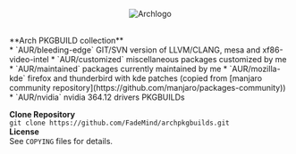 
<p align="center">
  <img src="https://upload.wikimedia.org/wikipedia/commons/thumb/1/17/Archlinux-vert-dark.svg/365px-Archlinux-vert-dark.svg.png" alt="Archlogo"/>
</p></br>
**Arch PKGBUILD collection**</br>
* `AUR/bleeding-edge`   GIT/SVN version of LLVM/CLANG, mesa and xf86-video-intel
* `AUR/customized`      miscellaneous packages customized by me
* `AUR/maintained`      packages currently maintained by me
* `AUR/mozilla-kde`     firefox and thunderbird with kde patches (copied from [manjaro community repository](https://github.com/manjaro/packages-community))</br>
* `AUR/nvidia`          nvidia 364.12 drivers PKGBUILDs

**Clone Repository**</br>
`git clone https://github.com/FadeMind/archpkgbuilds.git`</br>
**License**</br>
See `COPYING` files for details.
